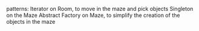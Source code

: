 patterns:
	Iterator on Room, to move in the maze and pick objects
	Singleton on the Maze
	Abstract Factory on Maze, to simplify the creation of the objects in the maze